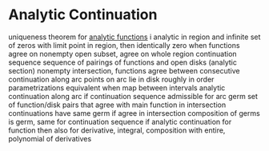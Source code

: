 # Analytic Continuation
uniqueness theorem for [analytic functions](holomorphic-function.md)
	i analytic in region and infinite set of zeros with limit point in region, then identically zero
	when functions agree on nonempty open subset, agree on whole region
continuation sequence
	sequence of pairings of functions and open disks (analytic section)
	nonempty intersection, functions agree between consecutive
	continuation along arc
		points on arc lie in disk
		roughly in order
		parametrizations equivalent when map between intervals
analytic continuation along arc if continuation sequence admissible for arc
germ
	set of function/disk pairs that agree with main function in intersection
	continuations have same germ if agree in intersection
	composition of germs is germ, same for continuation sequence
if analytic continuation for function then also for derivative, integral, composition with entire, polynomial of derivatives